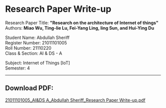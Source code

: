 # Research Paper Write-up

Research Paper Title: <b>"Research on the architecture of Internet of things"</b>
<br>
Authors: <b>Miao Wu, Ting-lie Lu, Fei-Yang Ling, ling Sun, and Hui-Ying Du</b>

Student Name: Abdullah Sheriff
<br>
Register Number: 21011101005
<br>
Roll Number: 21110220
<br>
Class & Section: AI & DS - A

Subject: Internet of Things [IoT]
<br>
Semester: 4

<hr>

<b><h2>Download PDF:</b></h2> [21011101005_AI&DS A_Abdullah Sheriff_Research Paper Write-up.pdf](https://github.com/SheriffAbdullah/paper-review-iot-architecture/files/10475195/21011101005_AI.DS.A_Abdullah.Sheriff_Research.Paper.Write-up.pdf)


